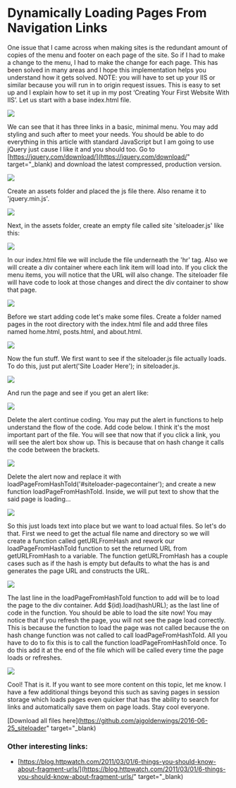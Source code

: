 # Dynamically Loading Pages From Navigation Links

One issue that I came across when making sites is the redundant amount of copies of the menu and footer on each page of the site. So if I had to make a change to the menu, I had to make the change for each page. This has been solved in many areas and I hope this implementation helps you understand how it gets solved. NOTE: you will have to set up your IIS or similar because you will run in to origin request issues. This is easy to set up and I explain how to set it up in my post &lsquo;Creating Your First Website With IIS&rsquo;. Let us start with a base index.html file.

![](../assets/images/p30.jpg)

We can see that it has three links in a basic, minimal menu. You may add styling and such after to meet your needs. You should be able to do everything in this article with standard JavaScript but I am going to use jQuery just cause I like it and you should too. Go to [https://jquery.com/download/](https://jquery.com/download/" target="_blank) and download the latest compressed, production version.

![](../assets/images/p31.jpg)

Create an assets folder and placed the js file there.  Also rename it to 'jquery.min.js'.

![](../assets/images/p32.jpg)

Next, in the assets folder, create an empty file called site 'siteloader.js' like this:

![](../assets/images/p33.jpg)

In our index.html file we will include the file underneath the 'hr' tag. Also we will create a div container where each link item will load into. If you click the menu items, you will notice that the URL will also change. The siteloader file will have code to look at those changes and direct the div container to show that page.

![](../assets/images/p34.jpg)

Before we start adding code let's make some files. Create a folder named pages in the root directory with the index.html file and add three files named home.html, posts.html, and about.html.

![](../assets/images/p35.jpg)

Now the fun stuff. We first want to see if the siteloader.js file actually loads. To do this, just put alert('Site Loader Here'); in siteloader.js.

![](../assets/images/p36.jpg)

And run the page and see if you get an alert like:

![](../assets/images/p37.jpg)

Delete the alert continue coding. You may put the alert in functions to help understand the flow of the code. Add code below. I think it's the most important part of the file. You will see that now that if you click a link, you will see the alert box show up. This is because that on hash change it calls the code between the brackets.

![](../assets/images/p38.jpg)

Delete the alert now and replace it with loadPageFromHashToId('#siteloader-pagecontainer'); and create a new function loadPageFromHashToId. Inside, we will put text to show that the said page is loading…

![](../assets/images/p39.jpg)

So this just loads text into place but we want to load actual files. So let's do that. First we need to get the actual file name and directory so we will create a function called getURLFromHash and rework our loadPageFromHashToId function to set the returned URL from getURLFromHash to a variable. The function getURLFromHash has a couple cases such as if the hash is empty but defaults to what the has is and generates the page URL and constructs the URL.

![](../assets/images/p40.jpg)

The last line in the loadPageFromHashToId function to add will be to load the page to the div container.  Add $(id).load(hashURL); as the last line of code in the function. You should be able to load the site now! You may notice that if you refresh the page, you will not see the page load correctly. This is because the function to load the page was not called because the on hash change function was not called to call loadPageFromHashToId. All you have to do to fix this is to call the function loadPageFromHashToId once. To do this add it at the end of the file which will be called every time the page loads or refreshes.

![](../assets/images/p41.jpg)

Cool! That is it. If you want to see more content on this topic, let me know. I have a few additional things beyond this such as saving pages in session storage which loads pages even quicker that has the ability to search for links and automatically save them on page loads. Stay cool everyone.

[Download all files here](https://github.com/ajgoldenwings/2016-06-25_siteloader" target="_blank)

### Other interesting links:
* [https://blog.httpwatch.com/2011/03/01/6-things-you-should-know-about-fragment-urls/](https://blog.httpwatch.com/2011/03/01/6-things-you-should-know-about-fragment-urls/" target="_blank)
